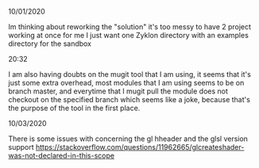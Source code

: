 10/01/2020

Im thinking about reworking the "solution"
it's too messy to have 2 project working at once
for me I just want one Zyklon directory with an examples directory
for the sandbox

20:32

I am also having doubts on the mugit tool that I am using, it seems
that it's just some extra overhead, most modules that I am using seems to
be on branch master, and everytime that I mugit pull the module does not 
checkout on the specified branch which seems like a joke, because that's the
purpose of the tool in the first place.

10/03/2020

There is some issues with concerning the gl hheader and the glsl version
support https://stackoverflow.com/questions/11962665/glcreateshader-was-not-declared-in-this-scope